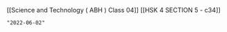 [[Science and Technology ( ABH ) Class 04]]
[[HSK 4 SECTION 5 - c34]]

```query 2021-11-24 15:37
"2022-06-02"
```